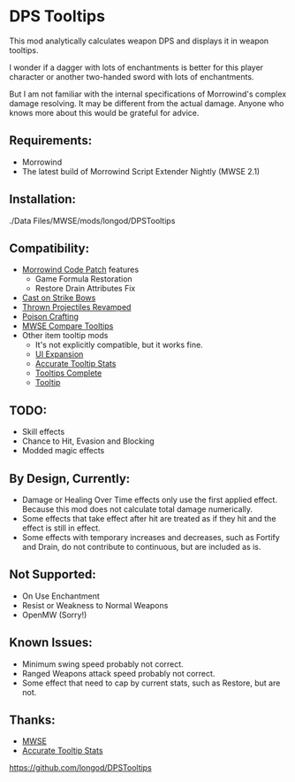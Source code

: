 # DPS Tooltips

This mod analytically calculates weapon DPS and displays it in weapon tooltips.

I wonder if a dagger with lots of enchantments is better for this player character or another two-handed sword with lots of enchantments.

But I am not familiar with the internal specifications of Morrowind's complex damage resolving.
It may be different from the actual damage.
Anyone who knows more about this would be grateful for advice.

## Requirements:
- Morrowind
- The latest build of Morrowind Script Extender Nightly (MWSE 2.1)

## Installation:
./Data Files/MWSE/mods/longod/DPSTooltips

## Compatibility:
- [Morrowind Code Patch](https://www.nexusmods.com/morrowind/mods/19510) features
  - Game Formula Restoration
  - Restore Drain Attributes Fix
- [Cast on Strike Bows](https://www.nexusmods.com/morrowind/mods/45913)
- [Thrown Projectiles Revamped](https://www.nexusmods.com/morrowind/mods/49609)
- [Poison Crafting](https://www.nexusmods.com/morrowind/mods/45729)
- [MWSE Compare Tooltips](https://www.nexusmods.com/morrowind/mods/51087)
- Other item tooltip mods
  - It's not explicitly compatible, but it works fine.
  - [UI Expansion](https://www.nexusmods.com/morrowind/mods/46071)
  - [Accurate Tooltip Stats](https://www.nexusmods.com/morrowind/mods/51354)
  - [Tooltips Complete](https://www.nexusmods.com/morrowind/mods/46842)
  - [Tooltip](https://www.nexusmods.com/morrowind/mods/45969)

## TODO:
- Skill effects
- Chance to Hit, Evasion and Blocking
- Modded magic effects

## By Design, Currently:
- Damage or Healing Over Time effects only use the first applied effect. Because this mod does not calculate total damage numerically.
- Some effects that take effect after hit are treated as if they hit and the effect is still in effect.
- Some effects with temporary increases and decreases, such as Fortify and Drain, do not contribute to continuous, but are included as is.

## Not Supported:
- On Use Enchantment 
- Resist or Weakness to Normal Weapons
- OpenMW (Sorry!)

## Known Issues:
- Minimum swing speed probably not correct.
- Ranged Weapons attack speed probably not correct.
- Some effect that need to cap by current stats, such as Restore, but are not.

## Thanks:
- [MWSE](https://github.com/MWSE/MWSE)
- [Accurate Tooltip Stats](https://www.nexusmods.com/morrowind/mods/51354)


https://github.com/longod/DPSTooltips

